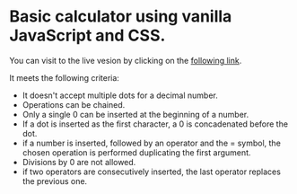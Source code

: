 # Basic calculator using vanilla JavaScript and CSS.

You can visit to the live vesion by clicking on the [following link](https://cinthyasjourney.github.io/calculator/).

It meets the following criteria: 
* It doesn't accept multiple dots for a decimal number.
* Operations can be chained.
* Only a single 0 can be inserted at the beginning of a number.
* If a dot is inserted as the first character, a 0 is concadenated before the dot.
* if a number is inserted, followed by an operator and the = symbol, the chosen operation is performed duplicating the first argument.
* Divisions by 0 are not allowed.
* if two operators are consecutively inserted, the last operator replaces the previous one.

